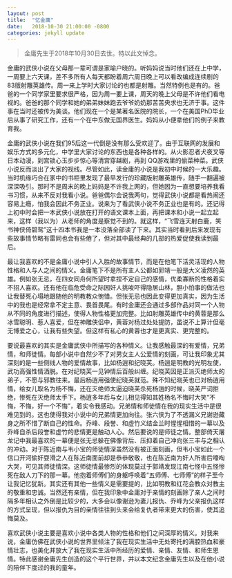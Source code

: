 ```yaml
---
layout: post
title:  "忆金庸"
date:   2018-10-30 21:00:00 -0800
categories: jekyll update
---
```


> 金庸先生于2018年10月30日去世。特以此文悼念。

金庸的武侠小说在父母那一辈可谓是家喻户晓的。听妈妈说当时他们还在上中学，一周要上六天课，差不多所有人每天都盼着周六周日晚上可以看改编成连续剧的83版射雕英雄传。周一来上学时大家讨论的也都是射雕。当然特例也是有的。爸爸的一个同学家里要求很严格，因为周一要上课，周天的晚上父母是不许他们看电视的。爸爸的那个同学和她的弟弟妹妹跑去爷爷奶奶那苦苦央求也无济于事。这件事在当时还被传为美谈。他们现在一个是某著名医院的院长，一个在美国PhD毕业后从事了研究工作，还有一个在中东做无国界医生。妈妈从小便拿他们的例子来教育我。

金庸的武侠小说在我们95后这一代倒是没有那么受欢迎了。由于互联网的发展和娱乐方式的多元化，中学里大家讨论的东西也是各种各样的。从火影忍者犬夜叉等日本动漫，到宫锁心玉步步惊心等清宫穿越剧，再到
QQ游戏里的偷菜种菜。武侠小说反而淡出了大家的视线。尽管如此，读金庸的小说是我初中时候的一大乐趣。当时机缘巧合在家中的书柜里发现了最早发行的珍藏版射雕英雄传，随手一翻遍被深深吸引。那时不是周末的晚上妈妈是不许我上网的，但她因为一直想要培养我看书习惯，从来不反对我看小说。爸爸偶尔会说我两句，觉得武侠小说都是看热闹还容易上瘾，怕我会因此不务正业。说来为了看武侠小说不务正业也是有的。还记得上初中时会把一本武侠小说放在打开的语文课本上面，再把课本和小说一起立起来，这样（我以为）从老师的角度是察觉不到的。就这样，“飞雪连天射白鹿，笑书神侠倚碧鸳”这十四本书我是一本没落全部读了下来。其实当时看到后来发现有些故事情节略有雷同也会有些倦了，但对其中最经典的几部的热爱促使我读到最后。

最让我喜欢的不是金庸小说中引人入胜的故事情节，而是在他笔下活灵活现的人物性格和人与人之间的情义。金庸笔下不是所有主人公都如郭靖一般是大义凌然的英雄。例如张无忌，在四女同舟何所望时拿捏不定自己的感情，优柔寡断的性格着实不招人喜欢。还有他在临危受命之际因奸人挑唆吓得隐居山林，胆小怕事的做法也让我替死心塌地跟随他的明教教众惋惜。但张无忌也因此变得更加真实，因为生活中的我也是经常拿不定主意、畏首畏尾。有时金庸还会通过多部作品对同一个人物从不同的角度进行描述，使得人物性格更加完整。比如射雕英雄传中的黄蓉是那么冰雪聪明、惹人喜爱，但在神雕侠侣中，黄蓉对杨过处处提防，虽说不上算计但毫无博爱之心，让我有些失望。但这样有私心的黄蓉也才是更真实、更完整的。

要说最喜欢的其实是金庸武侠中所描写的各种情义。让我感触最深的有爱情，兄弟情，和师徒情。每部小说中自然少不了对男女主人公爱情的刻画，可让我印象尤其深刻的是一些侧线人物的爱情故事，比如杨逍和纪晓芙。杨逍是明教的光明左使，武功高强性情洒脱。在对纪晓芙一见钟情后百般纠缠。纪晓芙因是正派灭绝师太的弟子，不愿与邪教往来。最后杨逍用强使纪晓芙就范。殊不知纪晓芙也已对杨逍用情，给女儿取名为杨不悔，还在灭绝师太逼迫晓芙杀死杨逍的时候，晓芙严词拒绝，惨死在灭绝师太手下。杨逍多年后与女儿相见得知其姓杨名不悔时大笑“不悔，不悔，好一个不悔”，着实令我感动。兄弟情和师徒情在我的现实生活中是很难见到的。这也使得我对小说中的兄弟情更加向往。张六侠为了不透漏义兄谢逊藏身之所不惜了断自己的性命。乔峰、段誉、和虚竹义结金兰时惺惺相惜的一幕以及乔峰自杀后段誉和虚竹的悲情更是触动人心。然后要说的是师徒之情。整部倚天屠龙记中我最喜欢的一幕便是张无忌躲在佛像背后、压抑着自己冲向张三丰与之相认的冲动。对于陈近南与韦小宝的师徒情深虽然没有被正面刻画，但韦小宝如此一个信口开河偷奸耍滑之人在陈近南面前却是恭恭敬敬，也在陈近南为奸人所害后嚎啕大哭，可见其师徒情深。这师徒情最惨烈的体现莫过于郭靖发现江南七怪中五怪惨死在敌人刀下的那一幕。他抱着师傅们的身躯呼唤着“五师傅、七师傅”的样子至今让我记忆犹新。其实还有其他一些情义是需要提的，比如明教和红花会教众对教主的敬重和忠诚。当然还有亲情，但在我印象中金庸对于亲情的刻画除了亲人之间时隔多年相认之外倒是比较少的，大多会以像谢逊为妻儿报仇、乔峰为父亲报仇这样的方式呈现，但以报仇为目的亲情往往到头来会给复仇者带来更大的伤害，使其追悔莫及。

喜欢武侠小说主要是喜欢小说中各类人物的性格和他们之间深厚的情义。对我来说，金庸仿佛在武侠小说的世界里倾注了我在现实生活中无处寄托的满腔热血和豪情壮志，也美化并放大了我在现实生活中所经历的爱情、亲情、友情、和师生恩情。特此感谢金庸先生创造的这个平行世界，并以本文纪念金庸先生以及在他小说的陪伴下度过的我的童年。